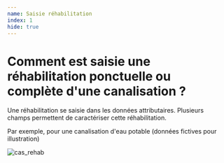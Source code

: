 ```yaml
---
name: Saisie réhabilitation
index: 1
hide: true
---
```


# Comment est saisie une réhabilitation ponctuelle ou complète d'une canalisation ?

Une réhabilitation se saisie dans les données attributaires. Plusieurs champs permettent de caractériser cette réhabilitation.

Par exemple, pour une canalisation d'eau potable (données fictives pour illustration)

![cas_rehab](modele/rehabilitation_attributs.png)

